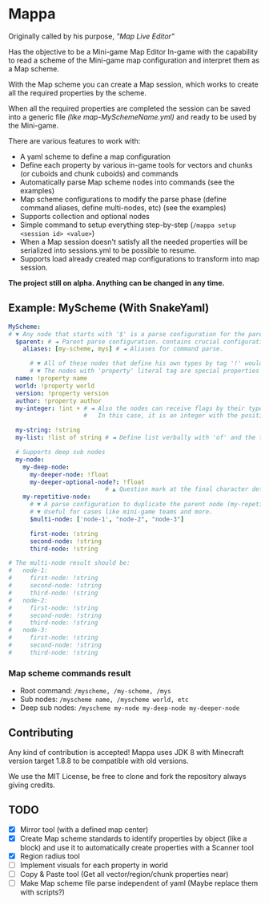 # Mappa
Originally called by his purpose, _"Map Live Editor"_

Has the objective to be a Mini-game Map Editor In-game
with the capability to read a scheme of the Mini-game map configuration
and interpret them as a Map scheme.

With the Map scheme you can create a Map session, which works to create
all the required properties by the scheme.

When all the required properties are completed the session can be saved
into a generic file _(like map-MySchemeName.yml)_ and ready to be used by the Mini-game.

There are various features to work with:
- A yaml scheme to define a map configuration
- Define each property by various in-game tools for vectors and chunks (or cuboids and chunk cuboids) and commands
- Automatically parse Map scheme nodes into commands (see the examples)
- Map scheme configurations to modify the parse phase (define command aliases, define multi-nodes, etc) (see the examples)
- Supports collection and optional nodes
- Simple command to setup everything step-by-step (`/mappa setup <session id> <value>`)
- When a Map session doesn't satisfy all the needed properties will be serialized into sessions.yml to be possible to resume.
- Supports load already created map configurations to transform into map session.

**The project still on alpha. Anything can be changed in any time.**
## Example: MyScheme (With SnakeYaml)
```yaml
MyScheme:
# ▼ Any node that starts with '$' is a parse configuration for the parent node (MyScheme).
  $parent: # ◄ Parent parse configuration. contains crucial configuration of the entire scheme.
    aliases: [my-scheme, mys] # ◄ Aliases for command parse.

      # ▼ All of these nodes that define his own types by tag '!' would be considered properties.
      # ▼ The nodes with 'property' literal tag are special properties to be considers when the session is saved.
  name: !property name
  world: !property world
  version: !property version
  author: !property author
  my-integer: !int + # ◄ Also the nodes can receive flags by their type.
                     #   In this case, it is an integer with the positive flag to deny any negative int number.

  my-string: !string
  my-list: !list of string # ◄ Define list verbally with 'of' and the type of the list as flags.

  # Supports deep sub nodes
  my-node:
    my-deep-node:
      my-deeper-node: !float
      my-deeper-optional-node?: !float
                           # ▲ Question mark at the final character defines an optional node.
    my-repetitive-node:
      # ▼ A parse configuration to duplicate the parent node (my-repetitive-node) for each node of the array.
      # ▼ Useful for cases like mini-game teams and more.
      $multi-node: ['node-1', "node-2", "node-3"]

      first-node: !string
      second-node: !string
      third-node: !string

# The multi-node result should be:
#   node-1:
#     first-node: !string
#     second-node: !string
#     third-node: !string
#   node-2:
#     first-node: !string
#     second-node: !string
#     third-node: !string
#   node-3:
#     first-node: !string
#     second-node: !string
#     third-node: !string

```

### Map scheme commands result
* Root command: `/myscheme, /my-scheme, /mys`
* Sub nodes: `/myscheme name, /myscheme world, etc`
* Deep sub nodes: `/myscheme my-node my-deep-node my-deeper-node`

## Contributing
Any kind of contribution is accepted!
Mappa uses JDK 8 with Minecraft version target 1.8.8 to be compatible with old versions.

We use the MIT License, be free to clone and fork the repository always giving credits.

## TODO
- [X] Mirror tool (with a defined map center)
- [X] Create Map scheme standards to identify properties by object (like a block) and use it to automatically create properties with a Scanner tool
- [X] Region radius tool
- [ ] Implement visuals for each property in world
- [ ] Copy & Paste tool (Get all vector/region/chunk properties near)
- [ ] Make Map scheme file parse independent of yaml (Maybe replace them with scripts?)
